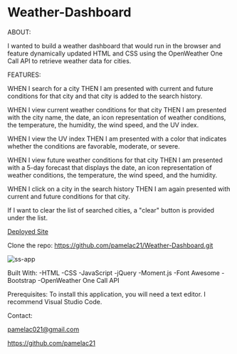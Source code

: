 # Weather-Dashboard

ABOUT:

I wanted to build a weather dashboard that would run in the browser and feature dynamically updated HTML and CSS using the OpenWeather One Call API to retrieve weather data for cities.

FEATURES:

WHEN I search for a city THEN I am presented with current and future conditions for that city and that city is added to the search history. 

WHEN I view current weather conditions for that city THEN I am presented with the city name, the date, an icon representation of weather conditions, the temperature, the humidity, the wind speed, and the UV index. 

WHEN I view the UV index THEN I am presented with a color that indicates whether the conditions are favorable, moderate, or severe. 

WHEN I view future weather conditions for that city THEN I am presented with a 5-day forecast that displays the date, an icon representation of weather conditions, the temperature, the wind speed, and the humidity. 

WHEN I click on a city in the search history THEN I am again presented with current and future conditions for that city.

If I want to clear the list of searched cities, a "clear" button is provided under the list.

[Deployed Site](https://pamelac21.github.io/Weather-Dashboard/)

Clone the repo: https://github.com/pamelac21/Weather-Dashboard.git

![ss-app](https://user-images.githubusercontent.com/87335354/135306537-7a209217-26a2-4179-8863-1fc0b9deff3a.png)

Built With: -HTML -CSS -JavaScript -jQuery -Moment.js -Font Awesome -Bootstrap -OpenWeather One Call API

Prerequisites: To install this application, you will need a text editor. I recommend Visual Studio Code.


Contact:

pamelac021@gmail.com

https://github.com/pamelac21
